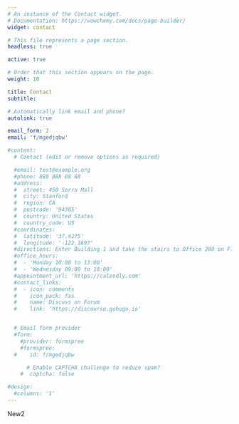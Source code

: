 ```yaml
---
# An instance of the Contact widget.
# Documentation: https://wowchemy.com/docs/page-builder/
widget: contact

# This file represents a page section.
headless: true

active: true

# Order that this section appears on the page.
weight: 10

title: Contact
subtitle:

# Automatically link email and phone?
autolink: true

email_form: 2
email: 'f/mgedjqbw'

#content:
  # Contact (edit or remove options as required)

  #email: test@example.org
  #phone: 888 888 88 88
  #address:
  #  street: 450 Serra Mall
  #  city: Stanford
  #  region: CA
  #  postcode: '94305'
  #  country: United States
  #  country_code: US
  #coordinates:
  #  latitude: '37.4275'
  #  longitude: '-122.1697'
  #directions: Enter Building 1 and take the stairs to Office 200 on Floor 2
  #office_hours:
  #  - 'Monday 10:00 to 13:00'
  #  - 'Wednesday 09:00 to 10:00'
  #appointment_url: 'https://calendly.com'
  #contact_links:
  #  - icon: comments
  #    icon_pack: fas
  #    name: Discuss on Forum
  #    link: 'https://discourse.gohugo.io'


  # Email form provider
  #form:
    #provider: formspree
    #formspree:
  #    id: f/mgedjqbw

      # Enable CAPTCHA challenge to reduce spam?
    #  captcha: false

#design:
  #columns: '1'
---
```

New2
